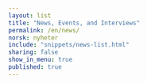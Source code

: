 ```yaml
---
layout: list
title: "News, Events, and Interviews"
permalink: /en/news/
norsk: nyheter
include: "snippets/news-list.html"
sharing: false
show_in_menu: true
published: true
---
```

